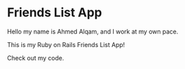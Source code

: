 # Friends List App

Hello my name is Ahmed Alqam, and I work at my own pace.

This is my Ruby on Rails Friends List App!

Check out my code.